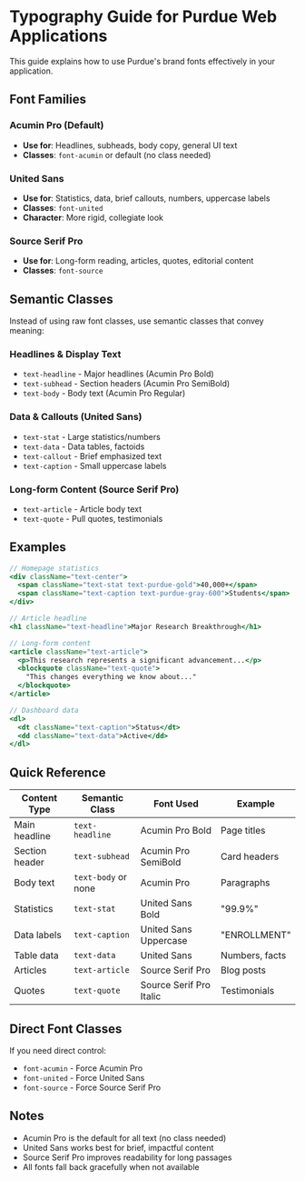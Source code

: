 # Typography Guide for Purdue Web Applications

This guide explains how to use Purdue's brand fonts effectively in your application.

## Font Families

### Acumin Pro (Default)
- **Use for**: Headlines, subheads, body copy, general UI text
- **Classes**: `font-acumin` or default (no class needed)

### United Sans
- **Use for**: Statistics, data, brief callouts, numbers, uppercase labels
- **Classes**: `font-united`
- **Character**: More rigid, collegiate look

### Source Serif Pro
- **Use for**: Long-form reading, articles, quotes, editorial content
- **Classes**: `font-source`

## Semantic Classes

Instead of using raw font classes, use semantic classes that convey meaning:

### Headlines & Display Text
- `text-headline` - Major headlines (Acumin Pro Bold)
- `text-subhead` - Section headers (Acumin Pro SemiBold)
- `text-body` - Body text (Acumin Pro Regular)

### Data & Callouts (United Sans)
- `text-stat` - Large statistics/numbers
- `text-data` - Data tables, factoids
- `text-callout` - Brief emphasized text
- `text-caption` - Small uppercase labels

### Long-form Content (Source Serif Pro)
- `text-article` - Article body text
- `text-quote` - Pull quotes, testimonials

## Examples

```jsx
// Homepage statistics
<div className="text-center">
  <span className="text-stat text-purdue-gold">40,000+</span>
  <span className="text-caption text-purdue-gray-600">Students</span>
</div>

// Article headline
<h1 className="text-headline">Major Research Breakthrough</h1>

// Long-form content
<article className="text-article">
  <p>This research represents a significant advancement...</p>
  <blockquote className="text-quote">
    "This changes everything we know about..."
  </blockquote>
</article>

// Dashboard data
<dl>
  <dt className="text-caption">Status</dt>
  <dd className="text-data">Active</dd>
</dl>
```

## Quick Reference

| Content Type | Semantic Class | Font Used | Example |
|-------------|---------------|-----------|---------|
| Main headline | `text-headline` | Acumin Pro Bold | Page titles |
| Section header | `text-subhead` | Acumin Pro SemiBold | Card headers |
| Body text | `text-body` or none | Acumin Pro | Paragraphs |
| Statistics | `text-stat` | United Sans Bold | "99.9%" |
| Data labels | `text-caption` | United Sans Uppercase | "ENROLLMENT" |
| Table data | `text-data` | United Sans | Numbers, facts |
| Articles | `text-article` | Source Serif Pro | Blog posts |
| Quotes | `text-quote` | Source Serif Pro Italic | Testimonials |

## Direct Font Classes

If you need direct control:
- `font-acumin` - Force Acumin Pro
- `font-united` - Force United Sans
- `font-source` - Force Source Serif Pro

## Notes

- Acumin Pro is the default for all text (no class needed)
- United Sans works best for brief, impactful content
- Source Serif Pro improves readability for long passages
- All fonts fall back gracefully when not available
